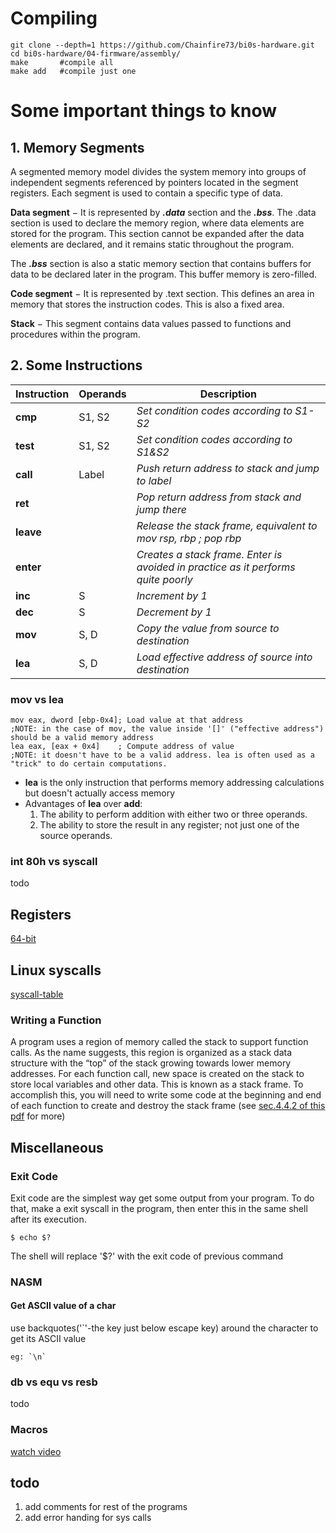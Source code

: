 # Compiling
```
git clone --depth=1 https://github.com/Chainfire73/bi0s-hardware.git
cd bi0s-hardware/04-firmware/assembly/
make       #compile all
make add   #compile just one
```
# Some important things to know

## 1. Memory Segments
A segmented memory model divides the system memory into groups of independent
segments referenced by pointers located in the segment registers. Each segment
is used to contain a specific type of data.

**Data segment** − It is represented by ***.data*** section and the ***.bss***. The .data
section is used to declare the memory region, where data elements are stored
for the program. This section cannot be expanded after the data elements are
declared, and it remains static throughout the program.

The ***.bss*** section is also a static memory section that contains buffers for data
to be declared later in the program. This buffer memory is zero-filled.

**Code segment** − It is represented by .text section. This defines an area in
memory that stores the instruction codes. This is also a fixed area.

**Stack** − This segment contains data values passed to functions and
procedures within the program.

## 2. Some Instructions
Instruction | Operands | Description
---  |    ---   | ---
**cmp**  | S1, S2   | *Set condition codes according to S1-S2*
**test** | S1, S2  | *Set condition codes according to S1&S2*
**call** | Label  | *Push return address to stack and jump to label*
**ret** | | *Pop return address from stack and jump there*
**leave** |  |  *Release the stack frame, equivalent to mov rsp, rbp ; pop rbp*
**enter** |  | *Creates a stack frame. Enter is avoided in practice as it performs quite poorly*
**inc** |S | *Increment by 1*
**dec** |S |*Decrement by 1*
**mov** |S, D |  *Copy the value from source to destination*
**lea** | S, D | *Load effective address of source into destination*

### mov vs lea
```
mov eax, dword [ebp-0x4]; Load value at that address
;NOTE: in the case of mov, the value inside '[]' ("effective address") should be a valid memory address
lea eax, [eax + 0x4]    ; Compute address of value
;NOTE: it doesn't have to be a valid address. lea is often used as a "trick" to do certain computations.
```
- **lea** is  the only instruction that performs memory addressing calculations
  but doesn't actually access memory
- Advantages of **lea** over **add**:
   1. The ability to perform addition with either two or three operands.
   2. The ability to store the result in any register; not just one of the source operands.

### int 80h vs syscall
todo

## Registers
   [64-bit](https://stackoverflow.com/questions/20637569/assembly-registers-in-64-bit-architecture)
## Linux syscalls
   [syscall-table](https://chromium.googlesource.com/chromiumos/docs/+/master/constants/syscalls.md)

### Writing a Function
A program uses a region of memory called the stack to support function calls. As the name
suggests, this region is organized as a stack data structure with the “top” of the stack growing
towards lower memory addresses. For each function call, new space is created on the stack to
store local variables and other data. This is known as a stack frame. To accomplish this, you will
need to write some code at the beginning and end of each function to create and destroy the
stack frame (see [sec.4.4.2 of this pdf](https://cs.brown.edu/courses/cs033/docs/guides/x64_cheatsheet.pdf) for more)
## Miscellaneous

### Exit Code
Exit code are the simplest way get some output from your program. To do that, make a exit syscall in the program, then enter this in the same shell after its execution.
```
$ echo $?
```
The shell will replace '$?' with the exit code of previous command

### NASM
#### Get  ASCII value of a char
use backquotes('`'-the key just below escape key) around the character to get its ASCII value
```
eg: `\n`
```
### db vs equ vs resb
todo
### Macros
[watch video](https://www.youtube.com/watch?v=mRTax0MLaok)
## todo
1. add comments for rest of the programs
2. add error handing for sys calls
